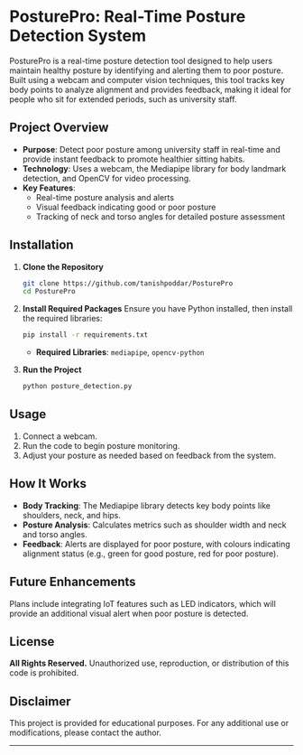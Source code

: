 # PosturePro: Real-Time Posture Detection System

PosturePro is a real-time posture detection tool designed to help users maintain healthy posture by identifying and alerting them to poor posture. Built using a webcam and computer vision techniques, this tool tracks key body points to analyze alignment and provides feedback, making it ideal for people who sit for extended periods, such as university staff.

## Project Overview
- **Purpose**: Detect poor posture among university staff in real-time and provide instant feedback to promote healthier sitting habits.
- **Technology**: Uses a webcam, the Mediapipe library for body landmark detection, and OpenCV for video processing.
- **Key Features**:
  - Real-time posture analysis and alerts
  - Visual feedback indicating good or poor posture
  - Tracking of neck and torso angles for detailed posture assessment

## Installation

1. **Clone the Repository**
   ```bash
   git clone https://github.com/tanishpoddar/PosturePro
   cd PosturePro
   ```

2. **Install Required Packages**
   Ensure you have Python installed, then install the required libraries:
   ```bash
   pip install -r requirements.txt
   ```
   - **Required Libraries**: `mediapipe`, `opencv-python`

3. **Run the Project**
   ```bash
   python posture_detection.py
   ```

## Usage
1. Connect a webcam.
2. Run the code to begin posture monitoring.
3. Adjust your posture as needed based on feedback from the system.

## How It Works
- **Body Tracking**: The Mediapipe library detects key body points like shoulders, neck, and hips.
- **Posture Analysis**: Calculates metrics such as shoulder width and neck and torso angles.
- **Feedback**: Alerts are displayed for poor posture, with colours indicating alignment status (e.g., green for good posture, red for poor posture).

## Future Enhancements
Plans include integrating IoT features such as LED indicators, which will provide an additional visual alert when poor posture is detected.

## License
**All Rights Reserved.** Unauthorized use, reproduction, or distribution of this code is prohibited.

## Disclaimer
This project is provided for educational purposes. For any additional use or modifications, please contact the author.

---
